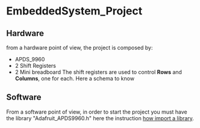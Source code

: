 # EmbeddedSystem_Project
## Hardware
from a hardware point of view, the project is composed by:
* APDS_9960
* 2 Shift Registers
* 2 Mini breadboard
The shift registers are used to control **Rows** and **Columns**, one for each.
Here a schema to know 
## Software
From a software point of view, in order to start the project you must have the library "Adafruit_APDS9960.h" here the instruction [how import a library](https://www.instructables.com/Import-a-Code-Library-to-Arduino/).
